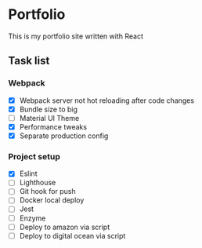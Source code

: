 # Portfolio
This is my portfolio site written with React

## Task list
### Webpack

- [x] Webpack server not hot reloading after code changes
- [x] Bundle size to big
- [ ] Material UI Theme
- [x] Performance tweaks
- [x] Separate production config

### Project setup
- [x] Eslint
- [ ] Lighthouse
- [ ] Git hook for push
- [ ] Docker local deploy
- [ ] Jest 
- [ ] Enzyme
- [ ] Deploy to amazon via script
- [ ] Deploy to digital ocean via script